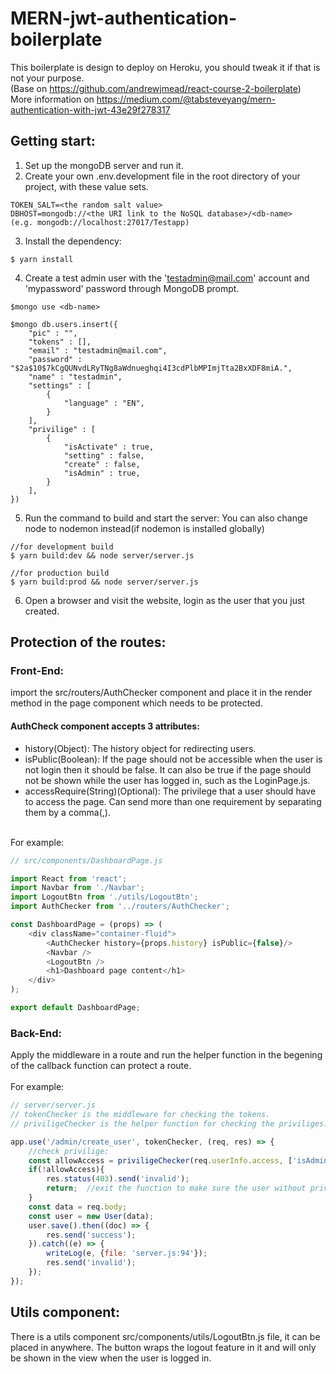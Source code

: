 # MERN-jwt-authentication-boilerplate
This boilerplate is design to deploy on Heroku, you should tweak it if that is not your purpose. <br>
(Base on https://github.com/andrewjmead/react-course-2-boilerplate) <br>
More information on https://medium.com/@tabsteveyang/mern-authentication-with-jwt-43e29f278317

## Getting start:
1. Set up the mongoDB server and run it.
2. Create your own .env.development file in the root directory of your project, with these value sets.
```
TOKEN_SALT=<the random salt value>
DBHOST=mongodb://<the URI link to the NoSQL database>/<db-name>     (e.g. mongodb://localhost:27017/Testapp)
```
3. Install the dependency:
```
$ yarn install
```
4. Create a test admin user with the 'testadmin@mail.com' account and 'mypassword' password through MongoDB prompt.
```
$mongo use <db-name>

$mongo db.users.insert({
    "pic" : "",
    "tokens" : [],
    "email" : "testadmin@mail.com",
    "password" : "$2a$10$7kCgQUNvdLRyTNg8aWdnueghqi4I3cdPlbMPImjTta2BxXDF8miA.",
    "name" : "testadmin",
    "settings" : [ 
        {
            "language" : "EN",
        }
    ],
    "privilige" : [ 
        {
            "isActivate" : true,
            "setting" : false,
            "create" : false,
            "isAdmin" : true,
        }
    ],
})
```
5. Run the command to build and start the server:
   You can also change node to nodemon instead(if nodemon is installed globally)
```
//for development build
$ yarn build:dev && node server/server.js
```
```
//for production build
$ yarn build:prod && node server/server.js
```
6. Open a browser and visit the website, login as the user that you just created.

## Protection of the routes:
### Front-End:
import the src/routers/AuthChecker component and place it in the render method in the page component which needs to be protected. <br>
#### AuthCheck component accepts 3 attributes:
* history(Object): The history object for redirecting users.<br>
* isPublic(Boolean): If the page should not be accessible when the user is not login then it should be false. It can also be true if the page should not be shown while the user has logged in, such as the LoginPage.js.<br>
* accessRequire(String)(Optional): The privilege that a user should have to access the page. Can send more than one requirement by separating them by a comma(,). <br> 
<br>
For example: 

``` javascript
// src/components/DashboardPage.js

import React from 'react';
import Navbar from './Navbar';
import LogoutBtn from './utils/LogoutBtn';
import AuthChecker from '../routers/AuthChecker';

const DashboardPage = (props) => ( 
    <div className="container-fluid">
        <AuthChecker history={props.history} isPublic={false}/>
        <Navbar />
        <LogoutBtn />
        <h1>Dashboard page content</h1>
    </div>
);

export default DashboardPage;
```

### Back-End:
Apply the middleware in a route and run the helper function in the begening of the callback function can protect a route. <br>
<br>
For example:

``` javascript
// server/server.js
// tokenChecker is the middleware for checking the tokens.
// priviligeChecker is the helper function for checking the priviliges.

app.use('/admin/create_user', tokenChecker, (req, res) => {
    //check privilige:
    const allowAccess = priviligeChecker(req.userInfo.access, ['isAdmin']);
    if(!allowAccess){
        res.status(403).send('invalid');
        return;  //exit the function to make sure the user without privileges can't create a new user.
    }
    const data = req.body;
    const user = new User(data);
    user.save().then((doc) => {
        res.send('success');
    }).catch((e) => {
        writeLog(e, {file: 'server.js:94'});
        res.send('invalid');
    });
});
```

## Utils component:
There is a utils component src/components/utils/LogoutBtn.js file, it can be placed in anywhere. The button wraps the logout feature in it and will only be shown in the view when the user is logged in.
